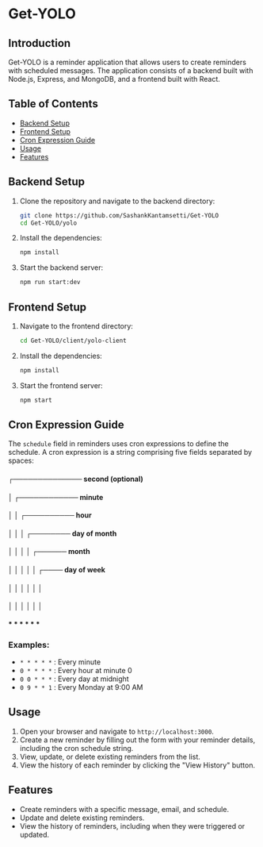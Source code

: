 # Get-YOLO

## Introduction
Get-YOLO is a reminder application that allows users to create reminders with scheduled messages. The application consists of a backend built with Node.js, Express, and MongoDB, and a frontend built with React. 

## Table of Contents
- [Backend Setup](#backend-setup)
- [Frontend Setup](#frontend-setup)
- [Cron Expression Guide](#cron-expression-guide)
- [Usage](#usage)
- [Features](#features)

## Backend Setup

1. Clone the repository and navigate to the backend directory:
    ```sh
    git clone https://github.com/SashankKantamsetti/Get-YOLO
    cd Get-YOLO/yolo
    ```

2. Install the dependencies:
    ```sh
    npm install
    ```

3. Start the backend server:
    ```sh
    npm run start:dev
    ```

## Frontend Setup

1. Navigate to the frontend directory:
    ```sh
    cd Get-YOLO/client/yolo-client
    ```

2. Install the dependencies:
    ```sh
    npm install
    ```

3. Start the frontend server:
    ```sh
    npm start
    ```

## Cron Expression Guide

The `schedule` field in reminders uses cron expressions to define the schedule. A cron expression is a string comprising five fields separated by spaces:

 #### ┌────────────── second (optional)
 #### │ ┌──────────── minute
 #### │ │ ┌────────── hour
 #### │ │ │ ┌──────── day of month
 #### │ │ │ │ ┌────── month
 #### │ │ │ │ │ ┌──── day of week
 #### │ │ │ │ │ │
 #### │ │ │ │ │ │
 #### * * * * * *



### Examples:

- `* * * * *` : Every minute
- `0 * * * *` : Every hour at minute 0
- `0 0 * * *` : Every day at midnight
- `0 9 * * 1` : Every Monday at 9:00 AM

## Usage

1. Open your browser and navigate to `http://localhost:3000`.
2. Create a new reminder by filling out the form with your reminder details, including the cron schedule string.
3. View, update, or delete existing reminders from the list.
4. View the history of each reminder by clicking the "View History" button.

## Features

- Create reminders with a specific message, email, and schedule.
- Update and delete existing reminders.
- View the history of reminders, including when they were triggered or updated.


